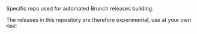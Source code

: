 Specific repo used for automated Brunch releases building.

The releases in this repository are therefore experimental, use at your own risk!
